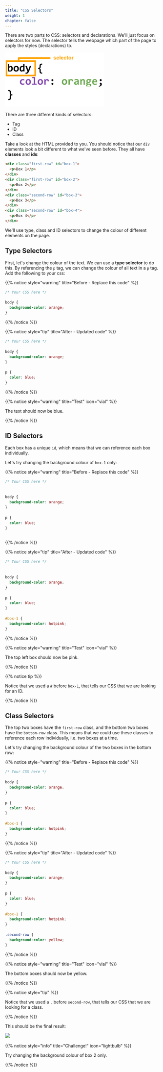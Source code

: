 ```yaml
---
title: "CSS Selectors"
weight: 1
chapter: false
---
```


There are two parts to CSS: selectors and declarations.
We'll just focus on selectors for now.
The selector tells the webpage which part of the page to apply the styles (declarations) to.

![Annotated CSS selector and declaration.](../images/css_selector.png)

There are three different kinds of selectors:
- Tag
- ID
- Class

Take a look at the HTML provided to you.
You should notice that our `div` elements look a bit different to what we've seen before. They all have **classes** and **ids**:

```html {title="html"}
<div class="first-row" id="box-1">
  <p>Box 1</p>
</div>
<div class="first-row" id="box-2">
  <p>Box 2</p>
</div>
<div class="second-row" id="box-3">
  <p>Box 3</p>
</div>
<div class="second-row" id="box-4">
  <p>Box 4</p>
</div>
```

We'll use type, class and ID selectors to change the colour of different elements on the page.

## Type Selectors

First, let's change the colour of the text.
We can use a **type selector** to do this.
By referencing the `p` tag, we can change the colour of all text in a `p` tag.
Add the following to your css:

{{% notice style="warning" title="Before - Replace this code" %}}
```css
/* Your CSS here */

body {
  background-color: orange;
}

```
{{% /notice %}}

{{% notice style="tip" title="After - Updated code" %}}
```css
/* Your CSS here */

body {
  background-color: orange;
}

p {
  color: blue;
}
```
{{% /notice %}}

{{% notice style="warning" title="Test" icon="vial" %}}

The text should now be blue.

{{% /notice %}}

## ID Selectors

Each box has a unique `id`, which means that we can reference each box individually.

Let's try changing the background colour of `box-1` only:

{{% notice style="warning" title="Before - Replace this code" %}}
```css
/* Your CSS here */


body {
  background-color: orange;
}

p {
  color: blue;
}



```
{{% /notice %}}

{{% notice style="tip" title="After - Updated code" %}}
```css
/* Your CSS here */


body {
  background-color: orange;
}

p {
  color: blue;
}

#box-1 {
  background-color: hotpink;
}

```
{{% /notice %}}

{{% notice style="warning" title="Test" icon="vial" %}}

The top left box should now be pink.

{{% /notice %}}

{{% notice tip %}}

Notice that we used a `#` before `box-1`, that tells our CSS that we are looking for an ID.

{{% /notice %}}

## Class Selectors

The top two boxes have the `first-row` class, and the bottom two boxes have the `bottom-row` class.
This means that we could use these classes to reference each row individually, i.e. two boxes at a time.

Let's try changing the background colour of the two boxes in the bottom row:

{{% notice style="warning" title="Before - Replace this code" %}}
```css
/* Your CSS here */

body {
  background-color: orange;
}

p {
  color: blue;
}

#box-1 {
  background-color: hotpink;
}


```
{{% /notice %}}

{{% notice style="tip" title="After - Updated code" %}}
```css
/* Your CSS here */

body {
  background-color: orange;
}

p {
  color: blue;
}

#box-1 {
  background-color: hotpink;
}

.second-row {
  background-color: yellow;
}
```
{{% /notice %}}

{{% notice style="warning" title="Test" icon="vial" %}}

The bottom boxes should now be yellow.

{{% /notice %}}

{{% notice style="tip" %}}

Notice that we used a `.` before `second-row`, that tells our CSS that we are looking for a class.

{{% /notice %}}

This should be the final result:

![](../../images/boxes_complete.png)

{{% notice style="info" title="Challenge!" icon="lightbulb" %}}

Try changing the background colour of box 2 only.

{{% /notice %}}
